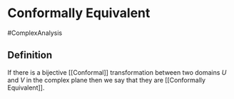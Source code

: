 # Conformally Equivalent
#ComplexAnalysis 

## Definition
If there is a bijective [[Conformal]] transformation between two domains $U$ and $V$ in the complex plane then we say that they are [[Conformally Equivalent]].